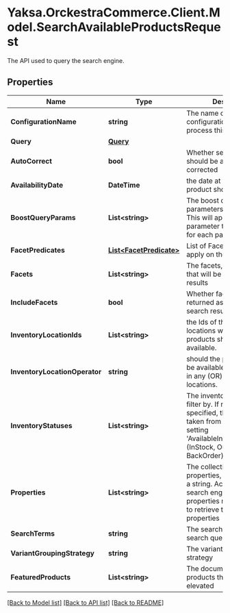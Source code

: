 # Yaksa.OrckestraCommerce.Client.Model.SearchAvailableProductsRequest
The API used to query the search engine.

## Properties

Name | Type | Description | Notes
------------ | ------------- | ------------- | -------------
**ConfigurationName** | **string** | The name of the configuration to use to process this request | [optional] 
**Query** | [**Query**](Query.md) |  | [optional] 
**AutoCorrect** | **bool** | Whether search term should be automatically corrected | [optional] 
**AvailabilityDate** | **DateTime** | the date at which the product should be available | [optional] 
**BoostQueryParams** | **List&lt;string&gt;** | The boost query parameters for this search. This will append a &#39;bq&#39; parameter to the call to Solr for each param. | [optional] 
**FacetPredicates** | [**List&lt;FacetPredicate&gt;**](FacetPredicate.md) | List of FacetPredicates to apply on the search | [optional] 
**Facets** | **List&lt;string&gt;** | The facets, a list of strings, that will be included in the results | [optional] 
**IncludeFacets** | **bool** | Whether facets are returned as part of the search results | [optional] 
**InventoryLocationIds** | **List&lt;string&gt;** | the Ids of the inventory locations where the products should be available. | [optional] 
**InventoryLocationOperator** | **string** | should the products found be available in all (AND) or in any (OR) of the inventory locations. | [optional] 
**InventoryStatuses** | **List&lt;string&gt;** | The inventory statuses to filter by. If none are specified, the value will be taken from the product setting &#39;AvailableInventoryStatuses&#39; (InStock, OutOfStock, BackOrder). | [optional] 
**Properties** | **List&lt;string&gt;** | The collection of properties, represented as a string. According to the search engine, a list of properties may be required to retrieve the document properties | [optional] 
**SearchTerms** | **string** | The search terms for this search query | [optional] 
**VariantGroupingStrategy** | **string** | The variant grouping strategy | [optional] 
**FeaturedProducts** | **List&lt;string&gt;** | The document ids of the products that will be elevated | [optional] 

[[Back to Model list]](../README.md#documentation-for-models) [[Back to API list]](../README.md#documentation-for-api-endpoints) [[Back to README]](../README.md)

